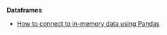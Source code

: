 **Dataframes**

- [How to connect to in-memory data using Pandas](/oss/guides/connecting_to_your_data/fluent/in_memory/connect_in_memory_data.md)